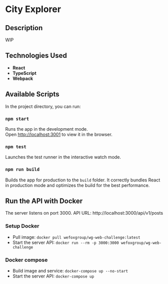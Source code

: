 # City Explorer

## Description 

WIP

## Technologies Used

- **React**
- **TypeScript**
- **Webpack**

## Available Scripts

In the project directory, you can run:

### `npm start`

Runs the app in the development mode.\
Open [http://localhost:3001](http://localhost:3001) to view it in the browser.


### `npm test`

Launches the test runner in the interactive watch mode.

### `npm run build`

Builds the app for production to the `build` folder.
It correctly bundles React in production mode and optimizes the build for the best performance.

## Run the API with Docker

The server listens on port 3000.
API URL: http://localhost:3000/api/v1/posts

### Setup Docker

- Pull image: `docker pull wefoxgroup/wg-web-challenge:latest`
- Start the server API: `docker run --rm -p 3000:3000 wefoxgroup/wg-web-challenge`

### Docker compose

- Build image and service: `docker-compose up --no-start`
- Start the server API: `docker-compose up`